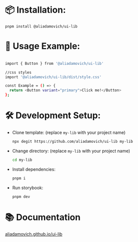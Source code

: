   # 📦 Installation:
 
  ```bash
  pnpm install @aliadamovich/ui-lib 
  ```

  # 🚀 Usage Example:

```bash

import { Button } from '@aliadamovich/ui-lib'

//css styles 
import '@aliadamovich/ui-lib/dist/style.css'

const Example = () => {
  return <Button variant="primary">Click me!</Button>
};
```
  
#  🛠 Development Setup:

- Clone template: (replace `my-lib` with your project name)
  ```bash
  npx degit https://github.com/aliadamovich/ui-lib my-lib
  ```

- Change directory: (replace `my-lib` with your project name)
  ```bash
  cd my-lib
  ```

- Install dependencies:
  ```bash
  pnpm i
  ```

- Run storybook:
  ```bash
  pnpm dev
  ```

# 📚 Documentation
  [aliadamovich.github.io/ui-lib](https://aliadamovich.github.io/ui-lib)
